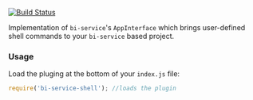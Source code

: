 [![Build Status](https://travis-ci.org/BohemiaInteractive/bi-service-shell.svg?branch=master)](https://travis-ci.org/BohemiaInteractive/bi-service-shell)   

Implementation of `bi-service`'s `AppInterface` which brings user-defined shell commands to your `bi-service` based project.

### Usage

Load the pluging at the bottom of your `index.js` file:  

```javascript
require('bi-service-shell'); //loads the plugin
```
